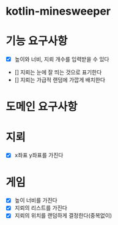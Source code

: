 # kotlin-minesweeper

# 기능 요구사항
- [x] 높이와 너비, 지뢰 개수를 입력받을 수 있다
- [] 지뢰는 눈에 잘 띄는 것으로 표기한다
- [] 지뢰는 가급적 랜덤에 가깝게 배치한다

# 도메인 요구사항

# 지뢰
- [x] x좌표 y좌표를 가진다

# 게임
- [x] 높이 너비를 가진다
- [x] 지뢰의 리스트를 가진다
- [x] 지뢰의 위치를 랜덤하게 결정한다(중복없이)